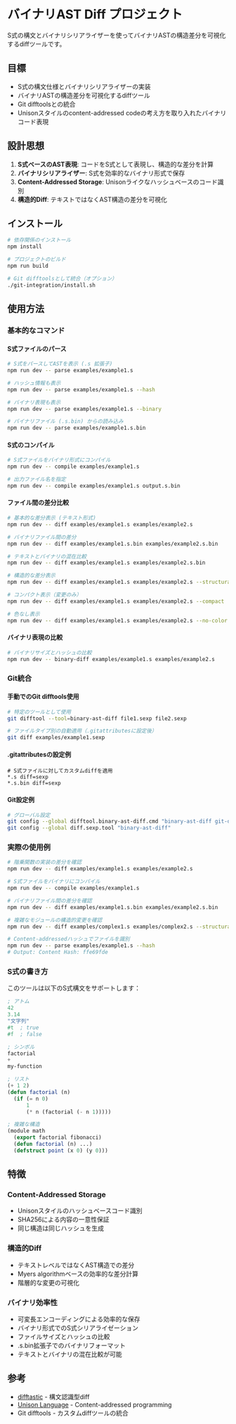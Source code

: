 # バイナリAST Diff プロジェクト

S式の構文とバイナリシリアライザーを使ってバイナリASTの構造差分を可視化するdiffツールです。

## 目標

- S式の構文仕様とバイナリシリアライザーの実装
- バイナリASTの構造差分を可視化するdiffツール
- Git difftoolsとの統合
- Unisonスタイルのcontent-addressed codeの考え方を取り入れたバイナリコード表現

## 設計思想

1. **S式ベースのAST表現**: コードをS式として表現し、構造的な差分を計算
2. **バイナリシリアライザー**: S式を効率的なバイナリ形式で保存
3. **Content-Addressed Storage**: Unisonライクなハッシュベースのコード識別
4. **構造的Diff**: テキストではなくAST構造の差分を可視化

## インストール

```bash
# 依存関係のインストール
npm install

# プロジェクトのビルド
npm run build

# Git difftoolsとして統合（オプション）
./git-integration/install.sh
```

## 使用方法

### 基本的なコマンド

#### S式ファイルのパース
```bash
# S式をパースしてASTを表示 (.s 拡張子)
npm run dev -- parse examples/example1.s

# ハッシュ情報も表示
npm run dev -- parse examples/example1.s --hash

# バイナリ表現も表示
npm run dev -- parse examples/example1.s --binary

# バイナリファイル (.s.bin) からの読み込み
npm run dev -- parse examples/example1.s.bin
```

#### S式のコンパイル
```bash
# S式ファイルをバイナリ形式にコンパイル
npm run dev -- compile examples/example1.s

# 出力ファイル名を指定
npm run dev -- compile examples/example1.s output.s.bin
```

#### ファイル間の差分比較
```bash
# 基本的な差分表示 (テキスト形式)
npm run dev -- diff examples/example1.s examples/example2.s

# バイナリファイル間の差分
npm run dev -- diff examples/example1.s.bin examples/example2.s.bin

# テキストとバイナリの混在比較
npm run dev -- diff examples/example1.s examples/example2.s.bin

# 構造的な差分表示
npm run dev -- diff examples/example1.s examples/example2.s --structural

# コンパクト表示（変更のみ）
npm run dev -- diff examples/example1.s examples/example2.s --compact

# 色なし表示
npm run dev -- diff examples/example1.s examples/example2.s --no-color
```

#### バイナリ表現の比較
```bash
# バイナリサイズとハッシュの比較
npm run dev -- binary-diff examples/example1.s examples/example2.s
```

### Git統合

#### 手動でのGit difftools使用
```bash
# 特定のツールとして使用
git difftool --tool=binary-ast-diff file1.sexp file2.sexp

# ファイルタイプ別の自動適用（.gitattributesに設定後）
git diff examples/example1.sexp
```

#### .gitattributesの設定例
```gitattributes
# S式ファイルに対してカスタムdiffを適用
*.s diff=sexp
*.s.bin diff=sexp
```

#### Git設定例
```bash
# グローバル設定
git config --global difftool.binary-ast-diff.cmd "binary-ast-diff git-diff \"\$MERGED\" \"\$LOCAL\" \"\$REMOTE\""
git config --global diff.sexp.tool "binary-ast-diff"
```

### 実際の使用例

```bash
# 階乗関数の実装の差分を確認
npm run dev -- diff examples/example1.s examples/example2.s

# S式ファイルをバイナリにコンパイル
npm run dev -- compile examples/example1.s

# バイナリファイル間の差分を確認
npm run dev -- diff examples/example1.s.bin examples/example2.s.bin

# 複雑なモジュールの構造的変更を確認
npm run dev -- diff examples/complex1.s examples/complex2.s --structural

# Content-addressedハッシュでファイルを識別
npm run dev -- parse examples/example1.s --hash
# Output: Content Hash: ffe69fde
```

### S式の書き方

このツールは以下のS式構文をサポートします：

```lisp
; アトム
42
3.14
"文字列"
#t  ; true
#f  ; false

; シンボル
factorial
+
my-function

; リスト
(+ 1 2)
(defun factorial (n)
  (if (= n 0)
      1
      (* n (factorial (- n 1)))))

; 複雑な構造
(module math
  (export factorial fibonacci)
  (defun factorial (n) ...)
  (defstruct point (x 0) (y 0)))
```

## 特徴

### Content-Addressed Storage
- Unisonスタイルのハッシュベースコード識別
- SHA256による内容の一意性保証
- 同じ構造は同じハッシュを生成

### 構造的Diff
- テキストレベルではなくAST構造での差分
- Myers algorithmベースの効率的な差分計算
- 階層的な変更の可視化

### バイナリ効率性
- 可変長エンコーディングによる効率的な保存
- バイナリ形式でのS式シリアライゼーション
- ファイルサイズとハッシュの比較
- .s.bin拡張子でのバイナリフォーマット
- テキストとバイナリの混在比較が可能

## 参考

- [difftastic](https://github.com/Wilfred/difftastic) - 構文認識型diff
- [Unison Language](https://www.unison-lang.org/) - Content-addressed programming
- Git difftools - カスタムdiffツールの統合